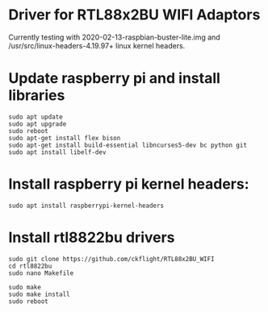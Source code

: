 # Driver for RTL88x2BU WIFI Adaptors

Currently testing with 2020-02-13-raspbian-buster-lite.img and /usr/src/linux-headers-4.19.97+ linux kernel headers.

   # Update raspberry pi and install libraries
   
	sudo apt update
	sudo apt upgrade
	sudo reboot
	sudo apt-get install flex bison
	sudo apt-get install build-essential libncurses5-dev bc python git
	sudo apt install libelf-dev

   # Install raspberry pi kernel headers:

	sudo apt install raspberrypi-kernel-headers

   # Install rtl8822bu drivers
	
	sudo git clone https://github.com/ckflight/RTL88x2BU_WIFI
	cd rtl8822bu
	sudo nano Makefile

   	sudo make
	sudo make install
	sudo reboot
